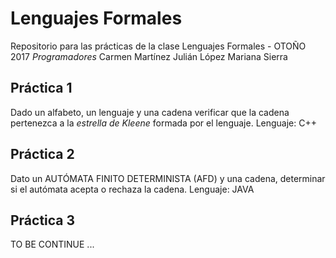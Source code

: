 # Lenguajes Formales
Repositorio para las prácticas de la clase Lenguajes Formales - OTOÑO 2017 
*Programadores*
Carmen Martínez 
Julián López
Mariana Sierra

## Práctica 1
Dado un alfabeto, un lenguaje y una cadena verificar que la cadena pertenezca a la *estrella de Kleene* formada por el lenguaje.
Lenguaje: C++

## Práctica 2
Dato un AUTÓMATA FINITO DETERMINISTA (AFD) y una cadena, determinar si el autómata acepta o rechaza la cadena.
Lenguaje: JAVA

## Práctica 3
TO BE CONTINUE ...
